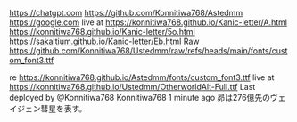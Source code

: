 https://chatgpt.com
https://github.com/Konnitiwa768/Astedmm
https://google.com
live at https://konnitiwa768.github.io/Kanic-letter/A.html
https://konnitiwa768.github.io/Kanic-letter/5o.html
https://sakaltium.github.io/Kanic-letter/Eb.html
Raw https://github.com/Konnitiwa768/Ustedmm/raw/refs/heads/main/fonts/custom_font3.ttf

re https://konnitiwa768.github.io/Astedmm/fonts/custom_font3.ttf
live at https://konnitiwa768.github.io/Ustedmm/OtherworldAlt-Full.ttf
Last deployed by @Konnitiwa768 Konnitiwa768 1 minute ago
昴は276億先のヴェイジェン彗星を表す。

